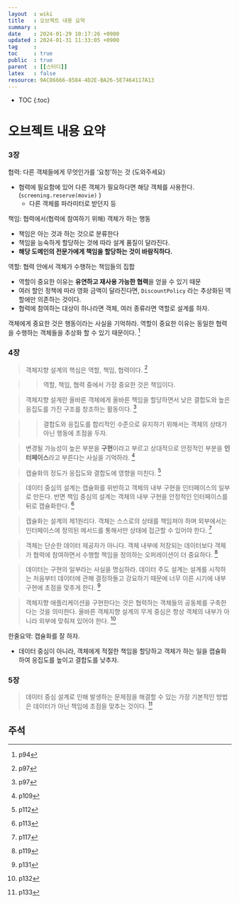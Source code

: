 ```yaml
---
layout  : wiki
title   : 오브젝트 내용 요약
summary : 
date    : 2024-01-29 10:17:26 +0900
updated : 2024-01-31 11:33:05 +0900
tag     : 
toc     : true
public  : true
parent  : [[스터디]]
latex   : false
resource: 9AC86666-8584-4D2E-BA26-5E7464117A13
---
```

* TOC
{:toc}

# 오브젝트 내용 요약

### 3장

협력: 다른 객체들에게 무엇인가를 ‘요청’하는 것 (도와주세요)

- 협력에 필요함에 있어 다른 객체가 필요하다면 해당 객체를 사용한다. (`screening.reserve(movie)` )
    - 다른 객체를 파라미터로 받던지 등

책임: 협력에서(협력에 참여하기 위해) 객체가 하는 행동

- 책임은 아는 것과 하는 것으로 분류한다
- 책임을 능숙하게 할당하는 것에 따라 설계 품질이 달라진다.
- **해당 도메인의 전문가에게 책임을 할당하는 것이 바람직하다.**

역할: 협력 안에서 객체가 수행하는 책임들의 집합

- 역할이 중요한 이유는 **유연하고 재사용 가능한 협력**을 얻을 수 있기 때문
- 여러 할인 정책에 따라 영화 금액이 달라진다면, `DiscountPolicy` 라는 추상화된 역할에만 의존하는 것이다.
- 협력에 참여하는 대상이 하나라면 객체, 여러 종류라면 역할로 설계를 하자.

객체에게 중요한 것은 행동이라는 사실을 기억하라. 역할이 중요한 이유는 동일한 협력을 수행하는 객체들을 추상화 할 수 있기 때문이다. [^1]

### 4장

> 객체지향 설계의 핵심은 역할, 책임, 협력이다. [^2]

>> 역할, 책임, 협력 중에서 가장 중요한 것은 책임이다.

> 객체지향 설계란 올바른 객체에게 올바른 책임을 할당하면서 낮은 결합도와 높은 응집도를 가진 구조를 창조하는 활동이다. [^3]

>> 결합도와 응집도를 합리적인 수준으로 유지하기 위해서는 객체의 상태가 아닌 행동에 초점을 두자.

> 변경될 가능성이 높은 부분을 **구현**이라고 부르고 상대적으로 안정적인 부분을 **인터페이스**라고 부른다는 사실을 기억하라. [^4]

> 캡슐화의 정도가 응집도와 결합도에 영향을 미친다. [^5]

> 데이터 중심의 설계는 캡슐화를 위반하고 객체의 내부 구현을 인터페이스의 일부로 만든다. 반면 책임 중심의 설계는 객체의 내부 구현을 안정적인 인터페이스를 뒤로 캡슐화한다. [^6]

> 캡슐화는 설계의 제1원리다. 객체는 스스로의 상태를 책임져야 하며 외부에서는 인터페이스에 정의된 메서드를 통해서만 상태에 접근할 수 있어야 한다. [^7]

> 객체는 단순한 데이터 제공자가 아니다. 객체 내부에 저장되는 데이터보다 객체가 협력에 참여하면서 수행할 책임을 정의하는 오퍼레이션이 더 중요하다. [^8]

> 데이터는 구현의 일부라는 사실을 명심하라. 데이터 주도 설계는 설계를 시작하는 처음부터 데이터에 관해 결정하돌고 강요하기 때문에 너무 이른 시기에 내부 구현에 초점을 맞추게 한다. [^9]

> 객체지향 애플리케이션을 구현한다는 것은 협력하는 객체들의 공동체를 구축한다는 것을 의미한다. 올바른 객체지향 설계의 무게 중심은 항상 객체의 내부가 아니라 외부에 맞춰져 있어야 한다. [^10]

한줄요약: 캡슐화를 잘 하자.
- 데이터 중심이 아니라, 객체에게 적절한 책임을 할당하고 객체가 하는 일을 캡슐화하여 응집도를 높이고 결합도를 낮추자.

### 5장

> 데이터 중심 설계로 인해 발생하는 문제점을 해결할 수 있는 가장 기본적인 방법은 데이터가 아닌 책임에 초점을 맞추는 것이다. [^11]

## 주석

[^1]: p94
[^2]: p97
[^3]: p97
[^4]: p109
[^5]: p112
[^6]: p113
[^7]: p117
[^8]: p119
[^9]: p131
[^10]: p132
[^11]: p133
